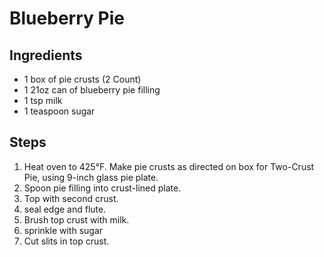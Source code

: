 # Blueberry Pie

## Ingredients

 - 1 box of pie crusts (2 Count)
 - 1 21oz can of blueberry pie filling
 - 1 tsp milk
 - 1 teaspoon sugar

## Steps

1. Heat oven to 425°F. Make pie crusts as directed on box for Two-Crust Pie, using 9-inch glass pie plate.
2. Spoon pie filling into crust-lined plate. 
3. Top with second crust.
4. seal edge and flute.
5. Brush top crust with milk.
6. sprinkle with sugar
7. Cut slits in top crust.
